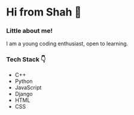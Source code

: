 # Hi from **Shah** 👋

### Little about me!
I am a young coding enthusiast, open to learning.


### Tech Stack 👇
+ C++
+ Python 
+ JavaScript
+ Django
+ HTML
+ CSS




